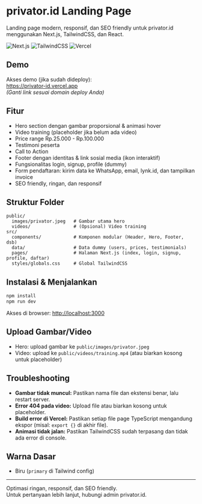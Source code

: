 # privator.id Landing Page

Landing page modern, responsif, dan SEO friendly untuk privator.id menggunakan Next.js, TailwindCSS, dan React.

![Next.js](https://img.shields.io/badge/Next.js-15-blue) ![TailwindCSS](https://img.shields.io/badge/TailwindCSS-3.x-blue) ![Vercel](https://img.shields.io/badge/Deploy-Vercel-black)

## Demo
Akses demo (jika sudah dideploy):  
https://privator-id.vercel.app  
*(Ganti link sesuai domain deploy Anda)*

## Fitur
- Hero section dengan gambar proporsional & animasi hover
- Video training (placeholder jika belum ada video)
- Price range Rp.25.000 - Rp.100.000
- Testimoni peserta
- Call to Action
- Footer dengan identitas & link sosial media (ikon interaktif)
- Fungsionalitas login, signup, profile (dummy)
- Form pendaftaran: kirim data ke WhatsApp, email, lynk.id, dan tampilkan invoice
- SEO friendly, ringan, dan responsif

## Struktur Folder
```
public/
  images/privator.jpeg   # Gambar utama hero
  videos/                # (Opsional) Video training
src/
  components/            # Komponen modular (Header, Hero, Footer, dsb)
  data/                  # Data dummy (users, prices, testimonials)
  pages/                 # Halaman Next.js (index, login, signup, profile, daftar)
  styles/globals.css     # Global TailwindCSS
```

## Instalasi & Menjalankan
```bash
npm install
npm run dev
```
Akses di browser: [http://localhost:3000](http://localhost:3000)

## Upload Gambar/Video
- Hero: upload gambar ke `public/images/privator.jpeg`
- Video: upload ke `public/videos/training.mp4` (atau biarkan kosong untuk placeholder)

## Troubleshooting
- **Gambar tidak muncul:** Pastikan nama file dan ekstensi benar, lalu restart server.
- **Error 404 pada video:** Upload file atau biarkan kosong untuk placeholder.
- **Build error di Vercel:** Pastikan setiap file page TypeScript mengandung ekspor (misal: `export {}` di akhir file).
- **Animasi tidak jalan:** Pastikan TailwindCSS sudah terpasang dan tidak ada error di console.

## Warna Dasar
- Biru (`primary` di Tailwind config)

---

Optimasi ringan, responsif, dan SEO friendly.  
Untuk pertanyaan lebih lanjut, hubungi admin privator.id. 